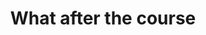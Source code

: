 ---
title: What after the course
messageCard:
  - mentor: "Bahwa"
    message: What happens after I attend all 8 sessions 
     and do the homework after each one?
    mentorImage: "/assets/images/digital-skills/bahwa.jpg"
    type: "send"

  - mentor: "Shreya"
    message: "After the course you will get a practical assignment to apply your skills. When completed successfully you will be awarded a certificate for your achievements!"
    mentorImage: "/assets/images/digital-skills/shreya.jpg"
    type: ""

  - mentor: "Bahwa"
    message: "Thank you! I can’t wait!"
    mentorImage: "/assets/images/digital-skills/bahwa.jpg"
    type: "send"


---